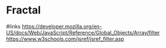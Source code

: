 # Fractal
#links
https://developer.mozilla.org/en-US/docs/Web/JavaScript/Reference/Global_Objects/Array/filter
https://www.w3schools.com/jsref/jsref_filter.asp